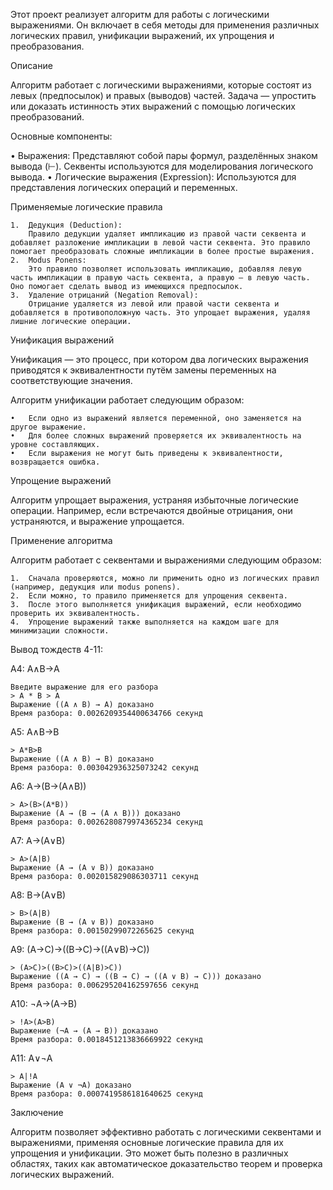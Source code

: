 Этот проект реализует алгоритм для работы с логическими выражениями. Он включает в себя методы для применения различных логических правил, унификации выражений, их упрощения и преобразования.

Описание

Алгоритм работает с логическими выражениями, которые состоят из левых (предпосылок) и правых (выводов) частей. Задача — упростить или доказать истинность этих выражений с помощью логических преобразований.

Основные компоненты:

•	Выражения: Представляют собой пары формул, разделённых знаком вывода (⊢). Секвенты используются для моделирования логического вывода.
•	Логические выражения (Expression): Используются для представления логических операций и переменных.

Применяемые логические правила

	1.	Дедукция (Deduction):
		Правило дедукции удаляет импликацию из правой части секвента и добавляет разложение импликации в левой части секвента. Это правило помогает преобразовать сложные импликации в более простые выражения.
	2.	Modus Ponens:
		Это правило позволяет использовать импликацию, добавляя левую часть импликации в правую часть секвента, а правую — в левую часть. Оно помогает сделать вывод из имеющихся предпосылок.
	3.	Удаление отрицаний (Negation Removal):
		Отрицание удаляется из левой или правой части секвента и добавляется в противоположную часть. Это упрощает выражения, удаляя лишние логические операции.

Унификация выражений

Унификация — это процесс, при котором два логических выражения приводятся к эквивалентности путём замены переменных на соответствующие значения.

Алгоритм унификации работает следующим образом:

	•	Если одно из выражений является переменной, оно заменяется на другое выражение.
	•	Для более сложных выражений проверяется их эквивалентность на уровне составляющих.
	•	Если выражения не могут быть приведены к эквивалентности, возвращается ошибка.

Упрощение выражений

Алгоритм упрощает выражения, устраняя избыточные логические операции. Например, если встречаются двойные отрицания, они устраняются, и выражение упрощается.

Применение алгоритма

Алгоритм работает с секвентами и выражениями следующим образом:

	1.	Сначала проверяются, можно ли применить одно из логических правил (например, дедукция или modus ponens).
	2.	Если можно, то правило применяется для упрощения секвента.
	3.	После этого выполняется унификация выражений, если необходимо проверить их эквивалентность.
	4.	Упрощение выражений также выполняется на каждом шаге для минимизации сложности.

Вывод тождеств 4-11:

A4:   A∧B→A
```
Введите выражение для его разбора
> A * B > A
Выражение ((A ∧ B) → A) доказано
Время разбора: 0.0026209354400634766 секунд
```
A5:   A∧B→B
```
> A*B>B
Выражение ((A ∧ B) → B) доказано
Время разбора: 0.003042936325073242 секунд
```
A6:   A→(B→(A∧B))
```
> A>(B>(A*B))
Выражение (A → (B → (A ∧ B))) доказано
Время разбора: 0.0026280879974365234 секунд
```
A7:   A→(A∨B)
```
> A>(A|B)
Выражение (A → (A ∨ B)) доказано
Время разбора: 0.002015829086303711 секунд
```
A8:   B→(A∨B)
```
> B>(A|B)
Выражение (B → (A ∨ B)) доказано
Время разбора: 0.00150299072265625 секунд
```
A9:   (A→C)→((B→C)→((A∨B)→C))
```
> (A>C)>((B>C)>((A|B)>C))
Выражение ((A → C) → ((B → C) → ((A ∨ B) → C))) доказано
Время разбора: 0.006295204162597656 секунд
```
A10:   ¬A→(A→B)
```
> !A>(A>B)
Выражение (¬A → (A → B)) доказано
Время разбора: 0.0018451213836669922 секунд
```
A11:   A∨¬A
```
> A|!A
Выражение (A ∨ ¬A) доказано
Время разбора: 0.0007419586181640625 секунд
```

Заключение

Алгоритм позволяет эффективно работать с логическими секвентами и выражениями, применяя основные логические правила для их упрощения и унификации. Это может быть полезно в различных областях, таких как автоматическое доказательство теорем и проверка логических выражений.
